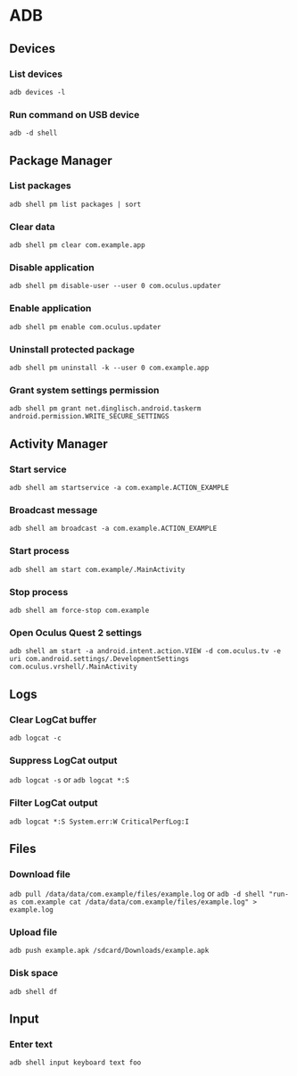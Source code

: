 # ADB

## Devices

### List devices

`adb devices -l`

### Run command on USB device

`adb -d shell`

## Package Manager

### List packages

`adb shell pm list packages | sort`

### Clear data

`adb shell pm clear com.example.app`

### Disable application

`adb shell pm disable-user --user 0 com.oculus.updater`

### Enable application

`adb shell pm enable com.oculus.updater`

### Uninstall protected package

`adb shell pm uninstall -k --user 0 com.example.app`

### Grant system settings permission 

`adb shell pm grant net.dinglisch.android.taskerm android.permission.WRITE_SECURE_SETTINGS`

## Activity Manager

### Start service

`adb shell am startservice -a com.example.ACTION_EXAMPLE`

### Broadcast message

`adb shell am broadcast -a com.example.ACTION_EXAMPLE`

### Start process

`adb shell am start com.example/.MainActivity`

### Stop process

`adb shell am force-stop com.example`


### Open Oculus Quest 2 settings 

`adb shell am start -a android.intent.action.VIEW -d com.oculus.tv -e uri com.android.settings/.DevelopmentSettings com.oculus.vrshell/.MainActivity`

## Logs

### Clear LogCat buffer

`adb logcat -c`

### Suppress LogCat output

`adb logcat -s` or `adb logcat *:S`

### Filter LogCat output

`adb logcat *:S System.err:W CriticalPerfLog:I`

## Files

### Download file

`adb pull /data/data/com.example/files/example.log`
or
`adb -d shell "run-as com.example cat /data/data/com.example/files/example.log" > example.log`

### Upload file

`adb push example.apk /sdcard/Downloads/example.apk`

### Disk space

`adb shell df`

## Input

### Enter text

`adb shell input keyboard text foo`
